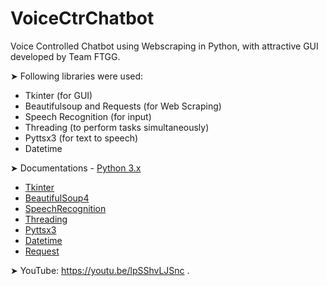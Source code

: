 # VoiceCtrChatbot
Voice Controlled Chatbot using Webscraping in Python,
with attractive GUI developed by Team FTGG.

➤ Following libraries were used:
- Tkinter (for GUI)
- Beautifulsoup and Requests (for Web Scraping)
- Speech Recognition (for input)
- Threading (to perform tasks simultaneously)
- Pyttsx3 (for text to speech)
- Datetime 

➤ Documentations - [Python 3.x](https://www.python.org) 
- [Tkinter](https://docs.python.org/3.9/library/tkinter.html#module-Tkinter)
- [BeautifulSoup4](https://pypi.org/project/beautifulsoup4/)
- [SpeechRecognition](https://pypi.org/project/SpeechRecognition/)
- [Threading](https://docs.python.org/3/library/threading.html)
- [Pyttsx3](https://pypi.org/project/pyttsx3/)
- [Datetime](https://docs.python.org/3.9/library/datetime.html)
- [Request](https://pypi.org/project/requests/)

➤ YouTube: https://youtu.be/lpSShvLJSnc
.
